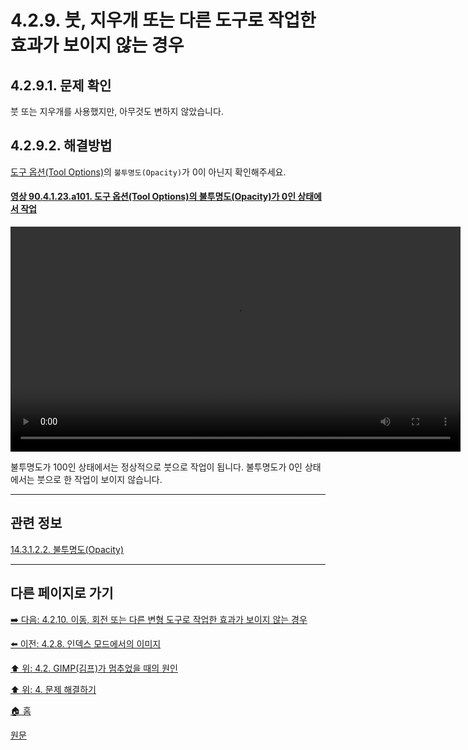 # 4.2.9. 붓, 지우개 또는 다른 도구로 작업한 효과가 보이지 않는 경우

## 4.2.9.1. 문제 확인
붓 또는 지우개를 사용했지만, 아무것도 변하지 않았습니다.

## 4.2.9.2. 해결방법
[도구 옵션(Tool Options)](./14-01-04-00-tool-options.md)의 `불투명도(Opacity)`가 0이 아닌지 확인해주세요.

<a id="90-04-01-23-a101"></a>

#### [영상 90.4.1.23.a101. 도구 옵션(Tool Options)의 불투명도(Opacity)가 0인 상태에서 작업](./90-04-01-23-paintbrush.md#90-04-01-23-a101)
<video controls="controls" width="720" environment="MacOS:Sonoma 14.2.1 GIMP 2.10.36" src="https://github.com/wonder13662/gimp/assets/15767104/848ebe82-a4d8-44a4-9c99-f6c00c7870b4"></video>

불투명도가 100인 상태에서는 정상적으로 붓으로 작업이 됩니다. 불투명도가 0인 상태에서는 붓으로 한 작업이 보이지 않습니다.

***

## 관련 정보

[14.3.1.2.2. 불투명도(Opacity)](./14-03-01-02-02-opacity.md)

***

## 다른 페이지로 가기

[➡️ 다음: 4.2.10. 이동, 회전 또는 다른 변형 도구로 작업한 효과가 보이지 않는 경우](./04-02-10-no-visible-effect-when-trying-to-use-the-move-tool-rotate-or-other-transform–tool.md)

[⬅️ 이전: 4.2.8. 인덱스 모드에서의 이미지](./04-02-08-the-image-is-in-indexed-color-mode.md)

[⬆️ 위: 4.2. GIMP(김프)가 멈추었을 때의 원인](./04-02-00-common-causes-of-gimp-non-responsiveness.md)

[⬆️ 위: 4. 문제 해결하기](./04-00-what-to-do-if-you-are-stuck.md)

[🏠 홈](./00-home.md)

[원문](https://docs.gimp.org/2.10/ko/gimp-stuck-tool-opacity.html)

